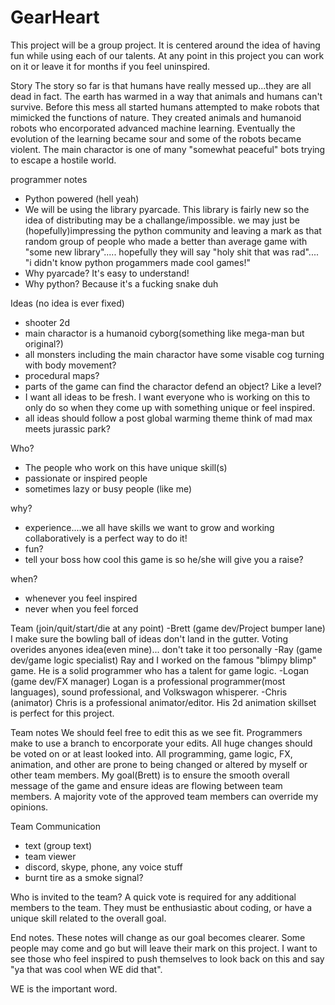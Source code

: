 # GearHeart

This project will be a group project. It is centered around the idea of having fun while using each of our talents. 
At any point in this project you can work on it or leave it for months if you feel uninspired.

Story
The story so far is that humans have really messed up...they are all dead in fact. The earth has warmed in a way that animals and humans can't survive. Before this mess all started humans attempted to make robots that mimicked the functions of nature.
They created animals and humanoid robots who encorporated advanced machine learning. Eventually the evolution of the 
learning became sour and some of the robots became violent. The main charactor is one of many "somewhat peaceful" bots 
trying to escape a hostile world. 

programmer notes
- Python powered (hell yeah)
- We will be using the library pyarcade. This library is fairly new so the idea of distributing may be a challange/impossible.
  we may just be (hopefully)impressing the python community and leaving a mark as that random group of people who made a
  better than average game with "some new library"..... hopefully they will say "holy shit that was rad".... "i didn't know 
  python progammers made cool games!"
- Why pyarcade? It's easy to understand! 
- Why python? Because it's a fucking snake duh

Ideas (no idea is ever fixed)
- shooter 2d 
- main charactor is a humanoid cyborg(something like mega-man but original?)
- all monsters including the main charactor have some visable cog turning with body movement?
- procedural maps?
- parts of the game can find the charactor defend an object? Like a level? 
- I want all ideas to be fresh. I want everyone who is working on this to only do so when they come up with something unique or
  feel inspired.
- all ideas should follow a post global warming theme think of mad max meets jurassic park? 

Who?
- The people who work on this have unique skill(s)
- passionate or inspired people
- sometimes lazy or busy people (like me)

why?
- experience....we all have skills we want to grow and working collaboratively is a perfect way to do it! 
- fun?
- tell your boss how cool this game is so he/she will give you a raise? 

when?
- whenever you feel inspired
- never when you feel forced

Team (join/quit/start/die at any point)
-Brett (game dev/Project bumper lane) I make sure the bowling ball of ideas don't land in the gutter. Voting overides anyones idea(even mine)... don't take it too personally 
-Ray (game dev/game logic specialist) Ray and I worked on the famous "blimpy blimp" game. He is a solid programmer who has a talent for game logic. 
-Logan (game dev/FX manager) Logan is a professional programmer(most languages), sound professional, and Volkswagon whisperer. 
-Chris (animator) Chris is a professional animator/editor. His 2d animation skillset is perfect for this project. 

Team notes
We should feel free to edit this as we see fit. Programmers make to use a branch to encorporate your edits. All huge 
changes should be voted on or at least looked into. All programming, game logic, FX, animation, and other are prone to being 
changed or altered by myself or other team members. My goal(Brett) is to ensure the smooth overall message of the game and 
ensure ideas are flowing between team members. A majority vote of the approved team members can override my opinions. 

Team Communication
- text (group text)
- team viewer
- discord, skype, phone, any voice stuff
- burnt tire as a smoke signal? 

Who is invited to the team?
A quick vote is required for any additional members to the team. They must be enthusiastic about coding, or 
have a unique skill related to the overall goal. 

End notes.
These notes will change as our goal becomes clearer. Some people may come and go but will leave their mark on this project. 
I want to see those who feel inspired to push themselves to look back on this and say "ya that was cool when WE did that". 

WE is the important word.
